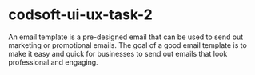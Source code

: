 # codsoft-ui-ux-task-2
An email template is a pre-designed email that can be used to send out  marketing or promotional emails. The goal of a good email template is to make it easy and quick for businesses to send out emails that look professional and  engaging.
